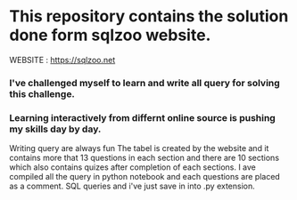 # This repository contains the solution done form sqlzoo website.
WEBSITE : https://sqlzoo.net 
### I've challenged myself to learn and write all query for solving this challenge.
### Learning interactively from differnt online source is pushing my skills day by day.
Writing query are always fun
The tabel is created by the website and it contains more that 13 questions in each section and there are 10 sections which also contains quizes after completion of each sections. I ave compiled all the query in python notebook and each questions are placed as a comment. SQL queries and i've just save in into .py extension.

